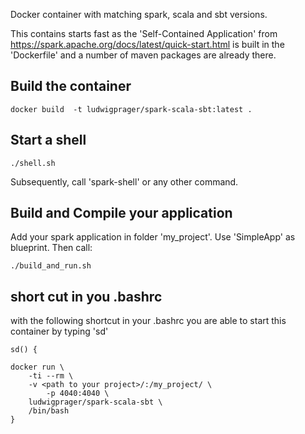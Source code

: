 Docker container with matching spark, scala and sbt versions. 

This contains starts fast as the 'Self-Contained Application' from https://spark.apache.org/docs/latest/quick-start.html is built in the 'Dockerfile' and a number of maven packages are already there.

## Build the container
~~~
docker build  -t ludwigprager/spark-scala-sbt:latest .
~~~

## Start a shell
~~~
./shell.sh
~~~
Subsequently, call 'spark-shell' or any other command.

## Build and Compile your application
Add your spark application in folder 'my_project'. Use 'SimpleApp' as blueprint. 
Then call:
~~~
./build_and_run.sh
~~~

## short cut in you .bashrc
with the following shortcut in your .bashrc you are able to start this container by typing 'sd'
~~~
sd() {

docker run \
	-ti --rm \
	-v <path to your project>/:/my_project/ \
        -p 4040:4040 \
	ludwigprager/spark-scala-sbt \
	/bin/bash
}
~~~
